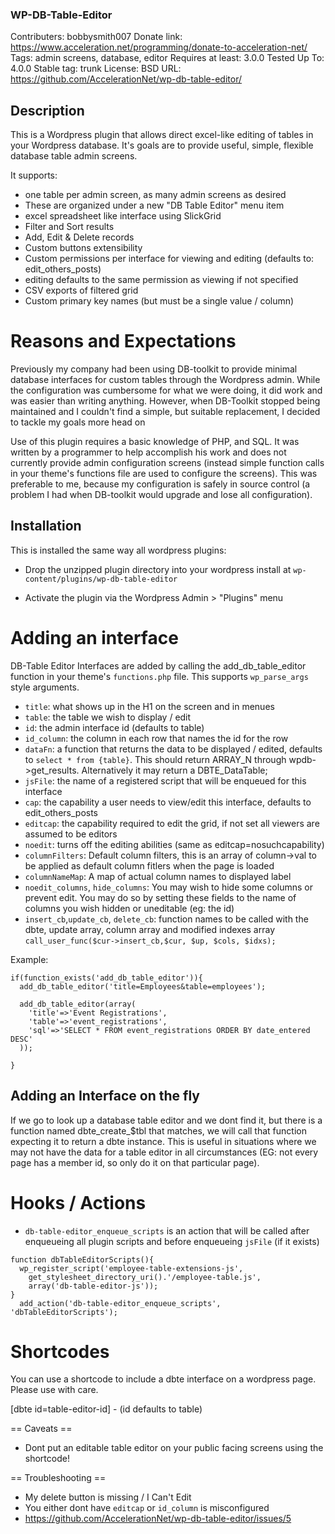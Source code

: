 ### WP-DB-Table-Editor ###

Contributers: bobbysmith007
Donate link: https://www.acceleration.net/programming/donate-to-acceleration-net/
Tags: admin screens, database, editor
Requires at least: 3.0.0
Tested Up To: 4.0.0
Stable tag: trunk
License: BSD
URL: https://github.com/AccelerationNet/wp-db-table-editor/

## Description ##

This is a Wordpress plugin that allows direct excel-like editing of
tables in your Wordpress database.  It's goals are to provide useful,
simple, flexible database table admin screens.

It supports:

 * one table per admin screen, as many admin screens as desired
  * These are organized under a new "DB Table Editor" menu item
 * excel spreadsheet like interface using SlickGrid
 * Filter and Sort results
 * Add, Edit & Delete records
 * Custom buttons extensibility
 * Custom permissions per interface for viewing and editing 
   (defaults to: edit_others_posts)
  * editing defaults to the same permission as viewing if not specified
 * CSV exports of filtered grid
 * Custom primary key names (but must be a single value / column)

# Reasons and Expectations #

Previously my company had been using DB-toolkit to provide minimal
database interfaces for custom tables through the Wordpress admin.
While the configuration was cumbersome for what we were doing, it did
work and was easier than writing anything.  However, when DB-Toolkit
stopped being maintained and I couldn't find a simple, but suitable
replacement, I decided to tackle my goals more head on

Use of this plugin requires a basic knowledge of PHP, and SQL.  It was
written by a programmer to help accomplish his work and does not
currently provide admin configuration screens (instead simple function
calls in your theme's functions file are used to configure the
screens).  This was preferable to me, because my configuration is
safely in source control (a problem I had when DB-toolkit would
upgrade and lose all configuration).


## Installation ##

This is installed the same way all wordpress plugins:

 * Drop the unzipped plugin directory into your wordpress install at
   `wp-content/plugins/wp-db-table-editor`

 * Activate the plugin via the Wordpress Admin > "Plugins" menu



# Adding an interface #

DB-Table Editor Interfaces are added by calling the
add_db_table_editor function in your theme's `functions.php` file.
This supports `wp_parse_args` style arguments. 

 * `title`: what shows up in the H1 on the screen and in menues
 * `table`: the table we wish to display / edit
 * `id`: the admin interface id (defaults to table)
 * `id_column`: the column in each row that names the id for the row
 * `dataFn`: a function that returns the data to be displayed /
   edited, defaults to `select * from {table}`. This should return ARRAY_N
   through wpdb->get_results. Alternatively it may return a DBTE_DataTable;
 * `jsFile`: the name of a registered script that will be enqueued for
   this interface
 * `cap`: the capability a user needs to view/edit this interface,
    defaults to edit_others_posts
 * `editcap`: the capability required to edit the grid, if not set
    all viewers are assumed to be editors
 * `noedit`: turns off the editing abilities (same as editcap=nosuchcapability)
 * `columnFilters`: Default column filters, this is an array of column->val
   to be applied as default column fitlers when the page is loaded
 * `columnNameMap`: A map of actual column names to displayed label
 * `noedit_columns`, `hide_columns`: You may wish to hide some columns
   or prevent edit.  You may do so by setting these fields to the name
   of columns you wish hidden or uneditable (eg: the id)
 * `insert_cb`,`update_cb`, `delete_cb`: function names to be called with
   the dbte, update array, column array and modified indexes array
   `call_user_func($cur->insert_cb,$cur, $up, $cols, $idxs);`

Example:
```
if(function_exists('add_db_table_editor')){
  add_db_table_editor('title=Employees&table=employees');

  add_db_table_editor(array(
    'title'=>'Event Registrations',
    'table'=>'event_registrations',
    'sql'=>'SELECT * FROM event_registrations ORDER BY date_entered DESC'
  ));

}
```

## Adding an Interface on the fly ##

If we go to look up a database table editor and we dont find it, but
there is a function named dbte_create_$tbl that matches, we will call
that function expecting it to return a dbte instance. This is useful
in situations where we may not have the data for a table editor in all
circumstances (EG: not every page has a member id, so only do it on
that particular page).


# Hooks / Actions #

 * `db-table-editor_enqueue_scripts` is an action that will be called
   after enqueueing all plugin scripts and before enqueueing `jsFile`
   (if it exists)
```
function dbTableEditorScripts(){
  wp_register_script('employee-table-extensions-js',
    get_stylesheet_directory_uri().'/employee-table.js',
    array('db-table-editor-js'));
}
  add_action('db-table-editor_enqueue_scripts', 'dbTableEditorScripts');
```

# Shortcodes #

You can use a shortcode to include a dbte interface on a wordpress
page.  Please use with care.

[dbte id=table-editor-id] - (id defaults to table)


== Caveats ==

 * Dont put an editable table editor on your public facing screens using the shortcode!

== Troubleshooting ==

 * My delete button is missing / I Can't Edit
  * You either dont have `editcap` or `id_column` is misconfigured
  * https://github.com/AccelerationNet/wp-db-table-editor/issues/5

